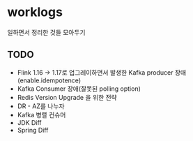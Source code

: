 # worklogs
일하면서 정리한 것들 모아두기

## TODO
* Flink 1.16 -> 1.17로 업그레이하면서 발생한 Kafka producer 장애(enable.idempotence)
* Kafka Consumer 장애(잘못된 polling option)
* Redis Version Upgrade 을 위한 전략
* DR - AZ를 나누자
* Kafka 병렬 컨슈머
* JDK Diff
* Spring Diff
